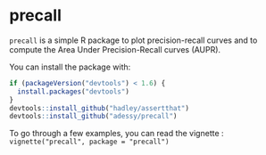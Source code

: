 precall
=======

`precall` is a simple R package to plot precision-recall curves and to compute the Area Under Precision-Recall curves (AUPR).

You can install the package with:

``` r
if (packageVersion("devtools") < 1.6) {
  install.packages("devtools")
}
devtools::install_github("hadley/assertthat")
devtools::install_github("adessy/precall")
```

To go through a few examples, you can read the vignette : `vignette("precall", package = "precall")`
